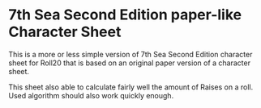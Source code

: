 # 7th Sea Second Edition paper-like Character Sheet
This is a more or less simple version of 7th Sea Second Edition character sheet for Roll20 that is based on an original paper version of a character sheet.

This sheet also able to calculate fairly well the amount of Raises on a roll. Used algorithm should also work quickly enough.
